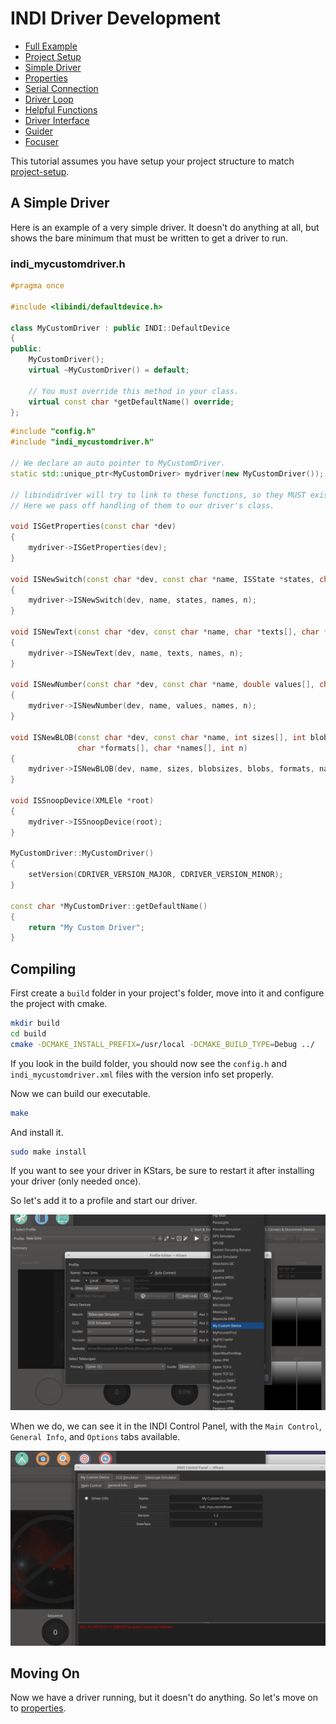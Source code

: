 # INDI Driver Development

* [Full Example](https://github.com/rickbassham/indi-dev-tutorials/tree/main/drivers/indi_mycustomdriver)
* [Project Setup](00-project-setup.md)
* [Simple Driver](01-simple.md)
* [Properties](02-properties.md)
* [Serial Connection](03-serialconnection.md)
* [Driver Loop](04-loops.md)
* [Helpful Functions](05-helpful-functions.md)
* [Driver Interface](06-driver-interface.md)
* [Guider](07-guider.md)
* [Focuser](08-focuser.md)

This tutorial assumes you have setup your project structure to match [project-setup](00-project-setup.md).

## A Simple Driver

Here is an example of a very simple driver. It doesn't do anything at all, but shows the bare minimum
that must be written to get a driver to run.

### indi_mycustomdriver.h

```cpp
#pragma once

#include <libindi/defaultdevice.h>

class MyCustomDriver : public INDI::DefaultDevice
{
public:
    MyCustomDriver();
    virtual ~MyCustomDriver() = default;

    // You must override this method in your class.
    virtual const char *getDefaultName() override;
};
```

```cpp
#include "config.h"
#include "indi_mycustomdriver.h"

// We declare an auto pointer to MyCustomDriver.
static std::unique_ptr<MyCustomDriver> mydriver(new MyCustomDriver());

// libindidriver will try to link to these functions, so they MUST exist.
// Here we pass off handling of them to our driver's class.

void ISGetProperties(const char *dev)
{
    mydriver->ISGetProperties(dev);
}

void ISNewSwitch(const char *dev, const char *name, ISState *states, char *names[], int n)
{
    mydriver->ISNewSwitch(dev, name, states, names, n);
}

void ISNewText(const char *dev, const char *name, char *texts[], char *names[], int n)
{
    mydriver->ISNewText(dev, name, texts, names, n);
}

void ISNewNumber(const char *dev, const char *name, double values[], char *names[], int n)
{
    mydriver->ISNewNumber(dev, name, values, names, n);
}

void ISNewBLOB(const char *dev, const char *name, int sizes[], int blobsizes[], char *blobs[],
               char *formats[], char *names[], int n)
{
    mydriver->ISNewBLOB(dev, name, sizes, blobsizes, blobs, formats, names, n);
}

void ISSnoopDevice(XMLEle *root)
{
    mydriver->ISSnoopDevice(root);
}

MyCustomDriver::MyCustomDriver()
{
    setVersion(CDRIVER_VERSION_MAJOR, CDRIVER_VERSION_MINOR);
}

const char *MyCustomDriver::getDefaultName()
{
    return "My Custom Driver";
}
```

## Compiling

First create a `build` folder in your project's folder, move into it and configure the project with cmake.

```bash
mkdir build
cd build
cmake -DCMAKE_INSTALL_PREFIX=/usr/local -DCMAKE_BUILD_TYPE=Debug ../
```

If you look in the build folder, you should now see the `config.h` and `indi_mycustomdriver.xml` files
with the version info set properly.

Now we can build our executable.

```bash
make
```

And install it.

```bash
sudo make install
```

If you want to see your driver in KStars, be sure to restart it after installing your driver (only needed once).

So let's add it to a profile and start our driver.

![Ekos Profile Editor](01-profile_editor.png)

When we do, we can see it in the INDI Control Panel, with the `Main Control`, `General Info`, and `Options` tabs available.

![INDI Control Panel](01-driver.png)

## Moving On

Now we have a driver running, but it doesn't do anything. So let's move on to [properties](02-properties.md).
